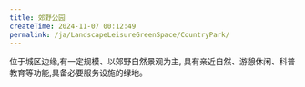 ```yaml
---
title: 郊野公园
createTime: 2024-11-07 00:12:49
permalink: /ja/LandscapeLeisureGreenSpace/CountryPark/
---
```


位于城区边缘,有一定规模、以郊野自然景观为主, 具有亲近自然、游憩休闲、科普教育等功能,具备必要服务设施的绿地。